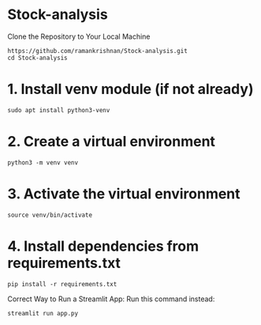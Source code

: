 ﻿# Stock-analysis
Clone the Repository to Your Local Machine

```
https://github.com/ramankrishnan/Stock-analysis.git
cd Stock-analysis
```
# 1. Install venv module (if not already)
```
sudo apt install python3-venv
```

# 2. Create a virtual environment
```
python3 -m venv venv
```

# 3. Activate the virtual environment
```
source venv/bin/activate
```

# 4. Install dependencies from requirements.txt
```
pip install -r requirements.txt
```


 Correct Way to Run a Streamlit App:
Run this command instead:
```
streamlit run app.py
```
